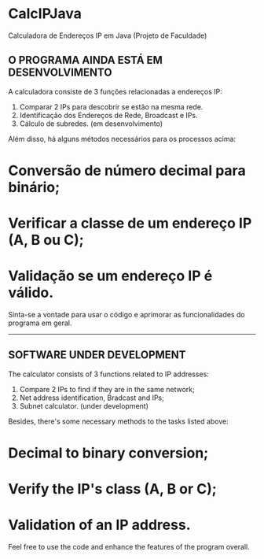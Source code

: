 # CalcIPJava
Calculadora de Endereços IP em Java (Projeto de Faculdade) 

## O PROGRAMA AINDA ESTÁ EM DESENVOLVIMENTO ##

A calculadora consiste de 3 funções relacionadas a endereços IP:
  1) Comparar 2 IPs para descobrir se estão na mesma rede.
  2) Identificação dos Endereços de Rede, Broadcast e IPs.
  3) Cálculo de subredes. (em desenvolvimento)
  
Além disso, há alguns métodos necessários para os processos acima:
  # Conversão de número decimal para binário;
  # Verificar a classe de um endereço IP (A, B ou C);
  # Validação se um endereço IP é válido.
  
Sinta-se a vontade para usar o código e aprimorar as funcionalidades do programa em geral.

--------------------------------------------------------------------------------------

## SOFTWARE UNDER DEVELOPMENT ##

The calculator consists of 3 functions related to IP addresses:
  1) Compare 2 IPs to find if they are in the same network;
  2) Net address identification, Bradcast and IPs;
  3) Subnet calculator. (under development)
  
Besides, there's some necessary methods to the tasks listed above:
  # Decimal to binary conversion;
  # Verify the IP's class (A, B or C);
  # Validation of an IP address.
  
Feel free to use the code and enhance the features of the program overall.
